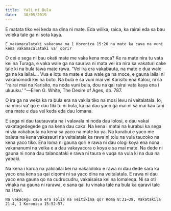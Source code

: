 ```yaml
---
title:  Yali ni Bula
date:   30/05/2019
---
```


E matata tiko vei keda na dina ni mate. Eda wilika, raica, ka rairai eda sa bau voleka tale ga ni sota kaya.

`E vakamacalataki vakacava na 1 Koronica 15:26 na mate ka cava na vuni kena vakamacalataki va’ qori?`

O cei e sega ni bau okati mate me vaka kena meca? Ke ra mate nira tu vata kei na Turaga, e vaka wale ga na sauriva ni mata vei ira nira sa vakaturi cake tale ki na bula tawa mate rawa. “Vei ira era vakabauta, na mate e dua wale ga na ka lailai.... Vua e lotu na mate e dua wale ga na moce, e gauna lailai ni vakanomodi kei na buto. Na bula e sa vuni mai vei Karisito ena Kalou, ni sa “rairai mai na Karisito, na noda vuni bula, dou na qai rairai vata kaya ena i ukuuku.’ ”—Ellen G. White, The Desire of Ages, dp. 787.

O ira ga na weka ka ra bula era na vakila tiko na mosi levu ni veitalatala. Io, na mosi va’ qo e dau tiki tu ni bula, ka na dau yaco ga mai ni sa mai kau tani ena mate e dua vei keda eda dau lomana.

E sega ni dau tautauvata na i valavala ni noda dau lolosi, e dau vakai vakatagedegede ga na kena dau caka. Na kena i matai na kurabui ka sega ni via vakabauta na kena sa yaco na mate ko ya. Na kurabui e yaco me baleta na kena vakasauri na veitalatala ka rawa ni tolu na vula taucoko na kena yaco tiko. Ena loma ni gauna qori e rawa ni dau ologi koya ena nona vakananumi na veika e a dau vakayacora o koya e sa mai mate. Na dede ni gauna ni nona dau talanoataki e rawa ni taura e vuqa na vula ki na dua na yabaki.

Na kena i karua na yalolailai kei na vakaloloku e rawa ni dau dede sara ka yaco ena kena sa qai ciqomi ni sa yaco dina na veitalatala. E rawa ni dau yaco ena gauna qo na cudrucudru, vakaisaisa kei na lomaleqa. Ni sa oti vinaka na gauna ni rarawa, e sana qai tu vinaka tale na bula ka qaravi tale na i tavi.

`Na vakacegu cava era solia na veitikina qo? Roma 8:31–39, Vakatakila 21:4, 1 Koronica 15:52–57.`